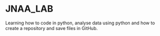 # JNAA_LAB
Learning how to code in python, analyse data using python and how to create a repository and save files in GitHub. 
